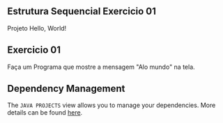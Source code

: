 ## Estrutura Sequencial Exercicio 01

Projeto Hello, World!

## Exercicio 01 

Faça um Programa que mostre a mensagem "Alo mundo" na tela.

## Dependency Management

The `JAVA PROJECTS` view allows you to manage your dependencies. More details can be found [here](https://github.com/microsoft/vscode-java-dependency#manage-dependencies).
